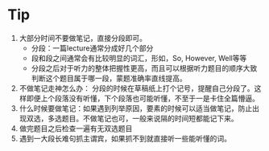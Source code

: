 # **Tip**

1. 大部分时间不要做笔记，直接分段即可。
   - 分段：一篇lecture通常分成好几个部分
   - 段和段之间通常会有比较明显的词汇，形如，So, However, Well等等
   - 分段之后对于听力的整体把握性更高，而且可以根据听力题目的顺序大致判断这个题目属于哪一段，蒙题准确率直线提高。
2. 不做笔记走神怎么办：
    分段的时候在草稿纸上打个记号，提醒自己分段了。这样即便上个段落没有听懂，下个段落也可能听懂，不至于一是卡住全篇懵逼。
3. 什么时候要做笔记：如果遇到列举原因，要素的时候可以适当做笔记，防止出现双选，多选题目。不做笔记也可，一般来说隔的时间短都能记下来。
4. 做完题目之后检查一遍有无双选题目
5. 遇到一大段长难句抓主谓宾，如果抓不到就直接听一些能听懂的词。